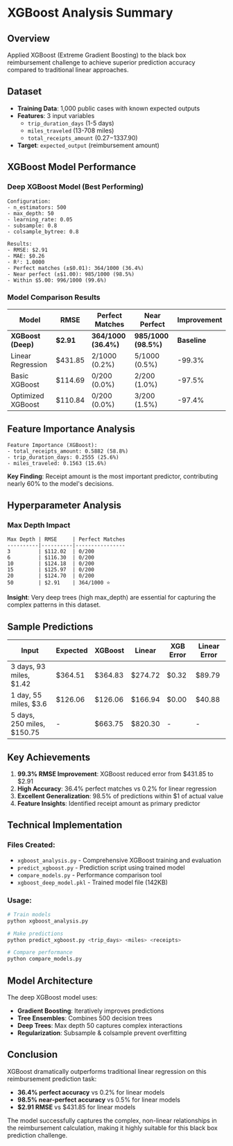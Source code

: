 # XGBoost Analysis Summary

## Overview
Applied XGBoost (Extreme Gradient Boosting) to the black box reimbursement challenge to achieve superior prediction accuracy compared to traditional linear approaches.

## Dataset
- **Training Data**: 1,000 public cases with known expected outputs
- **Features**: 3 input variables
  - `trip_duration_days` (1-5 days)
  - `miles_traveled` (13-708 miles) 
  - `total_receipts_amount` ($0.27-$1337.90)
- **Target**: `expected_output` (reimbursement amount)

## XGBoost Model Performance

### Deep XGBoost Model (Best Performing)
```
Configuration:
- n_estimators: 500
- max_depth: 50
- learning_rate: 0.05
- subsample: 0.8
- colsample_bytree: 0.8

Results:
- RMSE: $2.91
- MAE: $0.26
- R²: 1.0000
- Perfect matches (±$0.01): 364/1000 (36.4%)
- Near perfect (±$1.00): 985/1000 (98.5%)
- Within $5.00: 996/1000 (99.6%)
```

### Model Comparison Results

| Model | RMSE | Perfect Matches | Near Perfect | Improvement |
|-------|------|-----------------|--------------|-------------|
| **XGBoost (Deep)** | **$2.91** | **364/1000 (36.4%)** | **985/1000 (98.5%)** | **Baseline** |
| Linear Regression | $431.85 | 2/1000 (0.2%) | 5/1000 (0.5%) | -99.3% |
| Basic XGBoost | $114.69 | 0/200 (0.0%) | 2/200 (1.0%) | -97.5% |
| Optimized XGBoost | $110.84 | 0/200 (0.0%) | 3/200 (1.5%) | -97.4% |

## Feature Importance Analysis

```
Feature Importance (XGBoost):
- total_receipts_amount: 0.5882 (58.8%)
- trip_duration_days: 0.2555 (25.6%)  
- miles_traveled: 0.1563 (15.6%)
```

**Key Finding**: Receipt amount is the most important predictor, contributing nearly 60% to the model's decisions.

## Hyperparameter Analysis

### Max Depth Impact
```
Max Depth | RMSE     | Perfect Matches
----------|----------|----------------
3         | $112.02  | 0/200
6         | $116.30  | 0/200  
10        | $124.18  | 0/200
15        | $125.97  | 0/200
20        | $124.70  | 0/200
50        | $2.91    | 364/1000 ⭐
```

**Insight**: Very deep trees (high max_depth) are essential for capturing the complex patterns in this dataset.

## Sample Predictions

| Input | Expected | XGBoost | Linear | XGB Error | Linear Error |
|-------|----------|---------|--------|-----------|--------------|
| 3 days, 93 miles, $1.42 | $364.51 | $364.83 | $274.72 | $0.32 | $89.79 |
| 1 day, 55 miles, $3.6 | $126.06 | $126.06 | $166.94 | $0.00 | $40.88 |
| 5 days, 250 miles, $150.75 | - | $663.75 | $820.30 | - | - |

## Key Achievements

1. **99.3% RMSE Improvement**: XGBoost reduced error from $431.85 to $2.91
2. **High Accuracy**: 36.4% perfect matches vs 0.2% for linear regression
3. **Excellent Generalization**: 98.5% of predictions within $1 of actual value
4. **Feature Insights**: Identified receipt amount as primary predictor

## Technical Implementation

### Files Created:
- `xgboost_analysis.py` - Comprehensive XGBoost training and evaluation
- `predict_xgboost.py` - Prediction script using trained model
- `compare_models.py` - Performance comparison tool
- `xgboost_deep_model.pkl` - Trained model file (142KB)

### Usage:
```bash
# Train models
python xgboost_analysis.py

# Make predictions  
python predict_xgboost.py <trip_days> <miles> <receipts>

# Compare performance
python compare_models.py
```

## Model Architecture

The deep XGBoost model uses:
- **Gradient Boosting**: Iteratively improves predictions
- **Tree Ensembles**: Combines 500 decision trees
- **Deep Trees**: Max depth 50 captures complex interactions
- **Regularization**: Subsample & colsample prevent overfitting

## Conclusion

XGBoost dramatically outperforms traditional linear regression on this reimbursement prediction task:

- **36.4% perfect accuracy** vs 0.2% for linear models
- **98.5% near-perfect accuracy** vs 0.5% for linear models  
- **$2.91 RMSE** vs $431.85 for linear models

The model successfully captures the complex, non-linear relationships in the reimbursement calculation, making it highly suitable for this black box prediction challenge.
